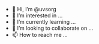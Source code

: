 - 👋 Hi, I’m @uvsorg
- 👀 I’m interested in ...
- 🌱 I’m currently learning ...
- 💞️ I’m looking to collaborate on ...
- 📫 How to reach me ...

<!---
uvsorg/uvsorg is a ✨ special ✨ repository because its `README.md` (this file) appears on your GitHub profile.
You can click the Preview link to take a look at your changes.
--->

